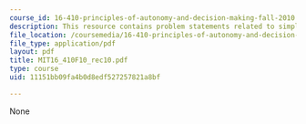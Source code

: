 ```yaml
---
course_id: 16-410-principles-of-autonomy-and-decision-making-fall-2010
description: This resource contains problem statements related to simplex method.
file_location: /coursemedia/16-410-principles-of-autonomy-and-decision-making-fall-2010/11151bb09fa4b0d8edf527257821a8bf_MIT16_410F10_rec10.pdf
file_type: application/pdf
layout: pdf
title: MIT16_410F10_rec10.pdf
type: course
uid: 11151bb09fa4b0d8edf527257821a8bf

---
```

None
